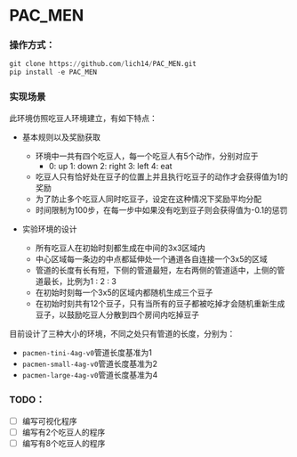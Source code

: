# PAC_MEN

### 操作方式：

```python
git clone https://github.com/lich14/PAC_MEN.git
pip install -e PAC_MEN
```

### 实现场景

此环境仿照吃豆人环境建立，有如下特点：

- 基本规则以及奖励获取
	- 环境中一共有四个吃豆人，每一个吃豆人有5个动作，分别对应于
		- 0: up 1: down 2: right 3: left 4: eat
	- 吃豆人只有恰好处在豆子的位置上并且执行吃豆子的动作才会获得值为1的奖励
	- 为了防止多个吃豆人同时吃豆子，设定在这种情况下奖励平均分配
	- 时间限制为100步，在每一步中如果没有吃到豆子则会获得值为-0.1的惩罚

- 实验环境的设计
	- 所有吃豆人在初始时刻都生成在中间的3x3区域内
	- 中心区域每一条边的中点都延伸处一个通道各自连接一个3x5的区域
	- 管道的长度有长有短，下侧的管道最短，左右两侧的管道适中，上侧的管道最长，比例为1 : 2 : 3
	- 在初始时刻每一个3x5的区域内都随机生成三个豆子
	- 在初始时刻共有12个豆子，只有当所有的豆子都被吃掉才会随机重新生成豆子，以鼓励吃豆人分散到四个房间内吃掉豆子

目前设计了三种大小的环境，不同之处只有管道的长度，分别为：
- `pacmen-tini-4ag-v0`管道长度基准为1
- `pacmen-small-4ag-v0`管道长度基准为2
- `pacmen-large-4ag-v0`管道长度基准为4


### TODO：

- [ ] 编写可视化程序
- [ ] 编写有2个吃豆人的程序
- [ ] 编写有8个吃豆人的程序
